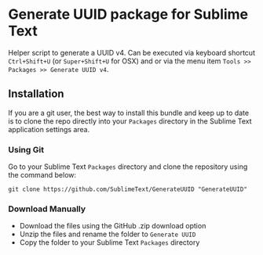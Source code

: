 # Generate UUID package for Sublime Text

Helper script to generate a UUID v4. Can be executed via keyboard shortcut `Ctrl+Shift+U` (or `Super+Shift+U` for OSX) and or via the menu item `Tools >> Packages >> Generate UUID v4`.

## Installation

If you are a git user, the best way to install this bundle and keep up to date is to clone the repo directly into your `Packages` directory in the Sublime Text application settings area.

### Using Git

Go to your Sublime Text `Packages` directory and clone the repository using the command below:

    git clone https://github.com/SublimeText/GenerateUUID "GenerateUUID"

### Download Manually

* Download the files using the GitHub .zip download option
* Unzip the files and rename the folder to `Generate UUID`
* Copy the folder to your Sublime Text `Packages` directory
